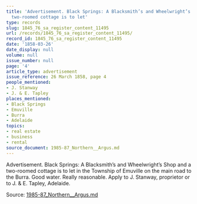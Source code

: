 ```yaml
---
title: 'Advertisement. Black Springs: A Blacksmith’s and Wheelwright’s Shop and a
  two-roomed cottage is to let'
type: records
slug: 1845_76_sa_register_content_11495
url: /records/1845_76_sa_register_content_11495/
record_id: 1845_76_sa_register_content_11495
date: '1858-03-26'
date_display: null
volume: null
issue_number: null
page: '4'
article_type: advertisement
issue_reference: 26 March 1858, page 4
people_mentioned:
- J. Stanway
- J. & E. Tapley
places_mentioned:
- Black Springs
- Emuville
- Burra
- Adelaide
topics:
- real estate
- business
- rental
source_document: 1985-87_Northern__Argus.md
---
```


Advertisement.  Black Springs: A Blacksmith’s and Wheelwright’s Shop and a two-roomed cottage is to let in the Township of Emuville on the main road to the Burra.  Good water.  Really reasonable.  Apply to J. Stanway, proprietor or to J. & E. Tapley, Adelaide.

Source: [1985-87_Northern__Argus.md](/downloads/markdown/1985-87_Northern__Argus.md)
